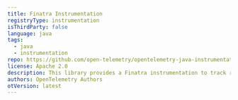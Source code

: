 ```yaml
---
title: Finatra Instrumentation
registryType: instrumentation
isThirdParty: false
language: java
tags:
  - java
  - instrumentation
repo: https://github.com/open-telemetry/opentelemetry-java-instrumentation/tree/master/instrumentation/finatra-2.9
license: Apache 2.0
description: This library provides a Finatra instrumentation to track requests through OpenTelemetry.
authors: OpenTelemetry Authors
otVersion: latest
---
```

